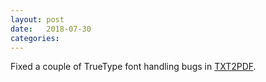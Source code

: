 ```yaml
---
layout: post
date:   2018-07-30
categories:
---
```

Fixed a couple of TrueType font handling bugs in <a href="rexx/txt2pdf">TXT2PDF</a>.
